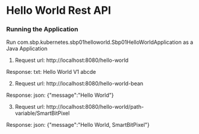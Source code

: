 # Hello World Rest API

### Running the Application

Run com.sbp.kubernetes.sbp01helloworld.Sbp01HelloWorldApplication as a Java Application

1) Request url: http://localhost:8080/hello-world

Response: txt: Hello World V1 abcde


2) Request url: http://localhost:8080/hello-world-bean

Response: json: {"message":"Hello World"}

3) Request url: http://localhost:8080/hello-world/path-variable/SmartBitPixel

Response: json: {"message":"Hello World, SmartBitPixel"}

